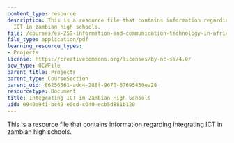 ```yaml
---
content_type: resource
description: This is a resource file that contains information regarding integrating
  ICT in zambian high schools.
file: /courses/es-259-information-and-communication-technology-in-africa-spring-2006/0940a941bc49e0cdc040ecb5d881b120_MITES_259S06_Befekadu.pdf
file_type: application/pdf
learning_resource_types:
- Projects
license: https://creativecommons.org/licenses/by-nc-sa/4.0/
ocw_type: OCWFile
parent_title: Projects
parent_type: CourseSection
parent_uid: 86256561-adc4-288f-9670-67695450ea28
resourcetype: Document
title: Integrating ICT in Zambian High Schools
uid: 0940a941-bc49-e0cd-c040-ecb5d881b120
---
```

This is a resource file that contains information regarding integrating ICT in zambian high schools.